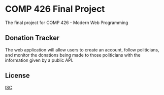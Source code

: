 # COMP 426 Final Project
The final project for COMP 426 - Modern Web Programming

## Donation Tracker
The web application will allow users to create an account, follow politicians, and monitor the donations being made to those politicians with the information given by a public API.

## License
[ISC](https://choosealicense.com/licenses/isc/)